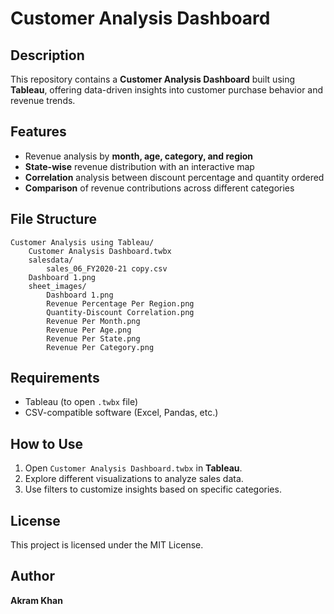 # Customer Analysis Dashboard

## Description
This repository contains a **Customer Analysis Dashboard** built using **Tableau**, offering data-driven insights into customer purchase behavior and revenue trends.

## Features
- Revenue analysis by **month, age, category, and region**
- **State-wise** revenue distribution with an interactive map
- **Correlation** analysis between discount percentage and quantity ordered
- **Comparison** of revenue contributions across different categories

## File Structure
```
Customer Analysis using Tableau/
    Customer Analysis Dashboard.twbx
    salesdata/
        sales_06_FY2020-21 copy.csv
    Dashboard 1.png                    
    sheet_images/
        Dashboard 1.png
        Revenue Percentage Per Region.png
        Quantity-Discount Correlation.png
        Revenue Per Month.png
        Revenue Per Age.png
        Revenue Per State.png
        Revenue Per Category.png
```

## Requirements
- Tableau (to open `.twbx` file)
- CSV-compatible software (Excel, Pandas, etc.)

## How to Use
1. Open `Customer Analysis Dashboard.twbx` in **Tableau**.
2. Explore different visualizations to analyze sales data.
3. Use filters to customize insights based on specific categories.

## License
This project is licensed under the MIT License.

## Author
**Akram Khan**
